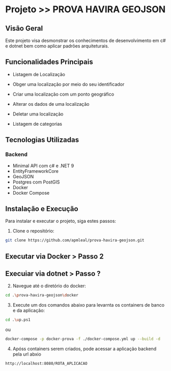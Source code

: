 # Projeto >> PROVA HAVIRA GEOJSON

## Visão Geral

Este projeto visa desmonstrar os conhecimentos de desenvolvimento em c# e dotnet bem como aplicar padrões arquiteturais.

## Funcionalidades Principais

- Listagem de Localização
- Obger uma localização por meio do seu identificador
- Criar uma localização com um ponto geográfico
- Alterar os dados de uma localização
- Deletar uma localização

- Listagem de categorias 

## Tecnologias Utilizadas

### Backend
- Minimal API com c# e .NET 9
- EntityFrameworkCore
- GeoJSON
- Postgres com PostGIS
- Docker
- Docker Compose

## Instalação e Execução

Para instalar e executar o projeto, siga estes passos:

1. Clone o repositório:

```bash 
git clone https://github.com/apmleal/prova-havira-geojson.git
```

## Executar via Docker > Passo 2
## Execuiar via dotnet > Passo ?

2. Navegue até o diretório do docker:

```bash 
cd .\prova-havira-geojson\docker
```

3. Execute um dos comandos abaixo para levarnta os containers de banco e da aplicação:

```bash 
cd .\up.ps1
```
ou 
```bash 
docker-compose -p docker-prova -f ./docker-compose.yml up --build -d
```
4. Apóss containers serem criados, pode acessar a aplicação backend pela url abxio
```bash 
http://localhost:8080/ROTA_APLICACAO
```

